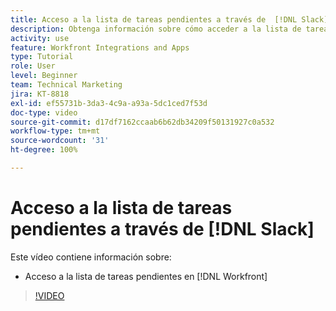 ```yaml
---
title: Acceso a la lista de tareas pendientes a través de  [!DNL Slack]
description: Obtenga información sobre cómo acceder a la lista de tareas pendientes en  [!DNL Workfront]
activity: use
feature: Workfront Integrations and Apps
type: Tutorial
role: User
level: Beginner
team: Technical Marketing
jira: KT-8818
exl-id: ef55731b-3da3-4c9a-a93a-5dc1ced7f53d
doc-type: video
source-git-commit: d17df7162ccaab6b62db34209f50131927c0a532
workflow-type: tm+mt
source-wordcount: '31'
ht-degree: 100%

---
```


# Acceso a la lista de tareas pendientes a través de [!DNL Slack]

Este vídeo contiene información sobre:

* Acceso a la lista de tareas pendientes en [!DNL Workfront]

>[!VIDEO](https://video.tv.adobe.com/v/3437923/?quality=12&learn=on&enablevpops&captions=spa)
